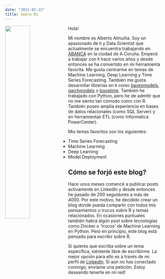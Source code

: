 ```yaml
---
date: "2021-02-22"
title: Sobre Mi
---
```


<img src="/img/foto.jfif" class="portrait" align="left" width="40%"/>

Hola!

Mi nombre es Alberto Almuiña. Soy un apasionado de `R` y Data Scientist que actualmente se encuentra trabajando en [ABANCA](https://www.abanca.com/) en la ciudad de A Coruña. 
Empecé a trabajar con `R` hace varios años y desde entonces se ha convertido en mi herramienta favorita. Me gusta centrarme en temas de Machine Learning, Deep Learning y Time Series Forecasting.
También me gusta desarrollar librerías en `R` como [bayesmodels](https://github.com/AlbertoAlmuinha/bayesmodels), [garchmodels](https://github.com/AlbertoAlmuinha/garchmodels) o [boostime](https://github.com/AlbertoAlmuinha/boostime).
También he trabajado con Python, pero he de admitir que no me siento tan cómodo como con R. También poseo amplia experiencia en bases de datos relacionales (como SQL Server) y en herramientas ETL (como Informatica PowerCenter).


Mis temas favoritos son los siguientes:

* Time Series Forecasting
* Machine Learning
* Deep Learning
* Model Deployment


## Cómo se forjó este blog?

Hace unos meses comencé a publicar posts activamente en LinkedIn y desde entonces he pasado de 200 seguidores a más de 4000. 
Por este motivo, he decidido crear un blog donde pueda compartir con todos mis pensamientos o trucos sobre R y temas relacionados.
En ocasiones puntuales también habrá algún post sobre tecnologías como Docker o 'trucos' de Machine Learning en Python. 
Pero en principio, este blog está pensado para escribir sobre R.

Si quieres que escriba sobre un tema específica, siéntente libre de escribirme. La mejor opción para ello es a través de mi perfil de [LinkedIn](https://www.linkedin.com/in/alberto-gonz%C3%A1lez-almui%C3%B1a-b1176881/).
Si aún no has conectado conmigo, envíame una petición. Estoy deseando tenerte en mi red!